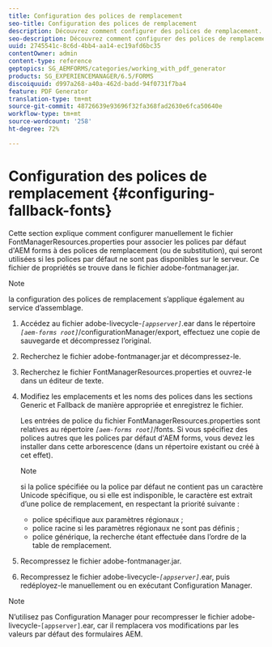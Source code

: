 ```yaml
---
title: Configuration des polices de remplacement
seo-title: Configuration des polices de remplacement
description: Découvrez comment configurer des polices de remplacement.
seo-description: Découvrez comment configurer des polices de remplacement.
uuid: 2745541c-8c6d-4bb4-aa14-ec19afd6bc35
contentOwner: admin
content-type: reference
geptopics: SG_AEMFORMS/categories/working_with_pdf_generator
products: SG_EXPERIENCEMANAGER/6.5/FORMS
discoiquuid: d997a268-a40a-462d-badd-94f0731f7ba4
feature: PDF Generator
translation-type: tm+mt
source-git-commit: 48726639e93696f32fa368fad2630e6fca50640e
workflow-type: tm+mt
source-wordcount: '258'
ht-degree: 72%

---
```



# Configuration des polices de remplacement {#configuring-fallback-fonts}

Cette section explique comment configurer manuellement le fichier FontManagerResources.properties pour associer les polices par défaut d&#39;AEM forms à des polices de remplacement (ou de substitution), qui seront utilisées si les polices par défaut ne sont pas disponibles sur le serveur. Ce fichier de propriétés se trouve dans le fichier adobe-fontmanager.jar.

>[!NOTE]
>
>la configuration des polices de remplacement s’applique également au service d’assemblage.

1. Accédez au fichier adobe-livecycle-*`[appserver]`*.ear dans le répertoire *`[aem-forms root]`*/configurationManager/export, effectuez une copie de sauvegarde et décompressez l’original.
1. Recherchez le fichier adobe-fontmanager.jar et décompressez-le.
1. Recherchez le fichier FontManagerResources.properties et ouvrez-le dans un éditeur de texte.
1. Modifiez les emplacements et les noms des polices dans les sections Generic et Fallback de manière appropriée et enregistrez le fichier.

   Les entrées de police du fichier FontManagerResources.properties sont relatives au répertoire *`[aem-forms root]`*/fonts. Si vous spécifiez des polices autres que les polices par défaut d&#39;AEM forms, vous devez les installer dans cette arborescence (dans un répertoire existant ou créé à cet effet).

   >[!NOTE]
   >
   >si la police spécifiée ou la police par défaut ne contient pas un caractère Unicode spécifique, ou si elle est indisponible, le caractère est extrait d’une police de remplacement, en respectant la priorité suivante :

   * police spécifique aux paramètres régionaux ;
   * police racine si les paramètres régionaux ne sont pas définis ;
   * police générique, la recherche étant effectuée dans l’ordre de la table de remplacement.

1. Recompressez le fichier adobe-fontmanager.jar.
1. Recompressez le fichier adobe-livecycle-*`[appserver]`*.ear, puis redéployez-le manuellement ou en exécutant Configuration Manager.

>[!NOTE]
>
>N’utilisez pas Configuration Manager pour recompresser le fichier adobe-livecycle-`[appserver]`.ear, car il remplacera vos modifications par les valeurs par défaut des formulaires AEM.

